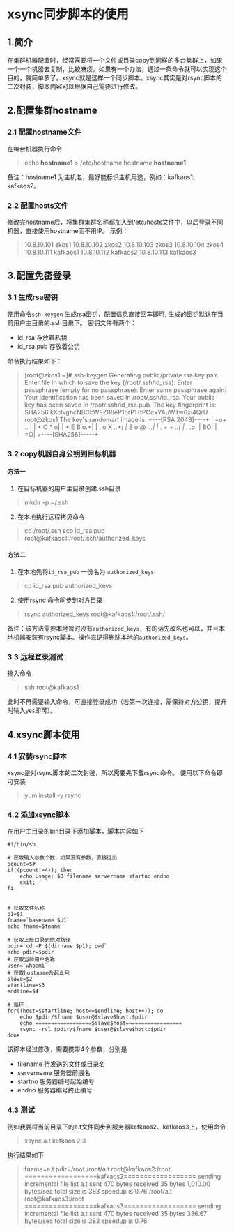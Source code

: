 
# xsync同步脚本的使用 

## 1.简介
在集群机器配置时，经常需要将一个文件或目录copy到同样的多台集群上，如果一个一个机器去复制，比较麻烦。如果有一个办法，通过一条命令就可以实现这个目的，就简单多了。xsync就是这样一个同步脚本。xsync其实是对rsync脚本的二次封装，脚本内容可以根据自己需要进行修改。

## 2.配置集群hostname

### 2.1 配置hostname文件
在每台机器执行命令 
>echo **hostname1** > /etc/hostname
>hostname **hostname1**

备注：hostname1 为主机名，最好能标识主机用途，例如：kafkaos1、kafkaos2。

### 2.2 配置hosts文件
修改完hostname后，将集群集群名称都加入到/etc/hosts文件中，以后登录不同机器，直接使用hostname而不用IP。
示例：
>10.8.10.101 zkos1 
>10.8.10.102 zkos2
>10.8.10.103 zkos3
>10.8.10.104 zkos4
>10.8.10.111 kafkaos1
>10.8.10.112 kafkaos2
>10.8.10.113 kafkaos3

## 3.配置免密登录 

### 3.1 生成rsa密钥
使用命令`ssh-keygen` 生成rsa密钥，配置信息直接回车即可, 生成的密钥默认在当前用户主目录的.ssh目录下。
密钥文件有两个：
* id_rsa 存放着私钥
* id_rsa.pub 存放着公钥

命令执行结果如下：
>[root@zkos1 ~]# ssh-keygen
Generating public/private rsa key pair.
Enter file in which to save the key (/root/.ssh/id_rsa): 
Enter passphrase (empty for no passphrase): 
Enter same passphrase again: 
Your identification has been saved in /root/.ssh/id_rsa.
Your public key has been saved in /root/.ssh/id_rsa.pub.
The key fingerprint is:
SHA256:kXclvgbcNBCbW9Z88eP1brP1TtPOc+YAuWTw0xi4QrU root@zkos1
The key's randomart image is:
+---[RSA 2048]----+
|          +o+ .. |
|         + O *  o|
|        + E B o.+|
|       . o X *..+|
|        S o @ ...|
|         . + + ..|
|            . .o*|
|               BO|
|               =O|
+----[SHA256]-----+


### 3.2 copy机器自身公钥到目标机器
#### 方法一
1) 在目标机器的用户主目录创建.ssh目录
>mkdir -p ~/.ssh

2) 在本地执行远程拷贝命令
>cd /root/.ssh
>scp id_rsa.pub  root@kafkaos1:/root/.ssh/authorized_keys


#### 方法二
1) 在本地先将`id_rsa_pub` 一份名为 `authorized_keys`
> cp id_rsa.pub authorized_keys

2) 使用rsync 命令同步到对方目录
>rsync authorized_keys root@kafkaos1:/root/.ssh/

备注：该方法需要本地暂时没有`authorized_keys`，有的话先改名也可以，并且本地机器安装有rsync脚本。操作完记得删除本地的`authorized_keys`。

### 3.3 远程登录测试
输入命令
>ssh root@kafkaos1

此时不再需要输入命令，可直接登录成功（若第一次连接，需保持对方公钥，提升时输入`yes`即可）。

## 4.xsync脚本使用

### 4.1 安装rsync脚本
xsync是对rsync脚本的二次封装，所以需要先下载rsync命令。
使用以下命令即可安装
>yum install -y rsync

### 4.2 添加xsync脚本
在用户主目录的bin目录下添加脚本，脚本内容如下
```shell
#!/bin/sh

# 获取输入参数个数，如果没有参数，直接退出
pcount=$#
if((pcount!=4)); then
    echo Usage: $0 filename servername startno endno
    exit;
fi


# 获取文件名称
p1=$1
fname=`basename $p1`
echo fname=$fname

# 获取上级目录到绝对路径
pdir=`cd -P $(dirname $p1); pwd`
echo pdir=$pdir
# 获取当前用户名称
user=`whoami`
# 获取hostname及起止号
slave=$2
startline=$3
endline=$4

# 循环
for((host=$startline; host<=$endline; host++)); do
    echo $pdir/$fname $user@$slave$host:$pdir
    echo ==================$slave$host==================
    rsync -rvl $pdir/$fname $user@$slave$host:$pdir
done

```
该脚本经过修改，需要携带4个参数，分别是
* filename  待发送的文件或目录名
* servername 服务器前缀名
* startno 服务器编号起始编号
* endno 服务器编号终止编号

### 4.3 测试
例如我要将当前目录下的a.t文件同步到服务器kafkaos2、kafkaos3上，使用命令
>xsync a.t kafkaos 2 3

执行结果如下
>fname=a.t
pdir=/root
/root/a.t root@kafkaos2:/root
==================kafkaos2==================
sending incremental file list
a.t
>sent 470 bytes  received 35 bytes  1,010.00 bytes/sec
total size is 383  speedup is 0.76
/root/a.t root@kafkaos3:/root
==================kafkaos3==================
sending incremental file list
a.t
>sent 470 bytes  received 35 bytes  336.67 bytes/sec
total size is 383  speedup is 0.76




